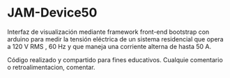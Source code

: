 # JAM-Device50

Interfaz de visualización mediante framework front-end bootstrap con arduino para medir la tensión eléctrica de un sistema residencial que opera a 120 V RMS , 60 Hz y que maneja una corriente alterna de hasta 50 A.

Código realizado y compartido para fines educativos.
Cualquie comentario o retroalimentacion, comentar.
